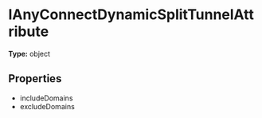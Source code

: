 # IAnyConnectDynamicSplitTunnelAttribute


**Type:** object

## Properties
* includeDomains
* excludeDomains

